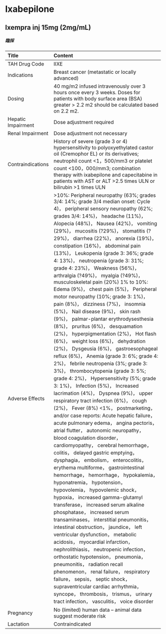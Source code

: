 # Ixabepilone

## Ixempra inj 15mg (2mg/mL)

##### 臨採

| Title              | Content                                                                                                                                                                                                                                                                                                                                                                                                                                                                                                                                                                                                                                                                                                                                                                                                                                                                                                                                                                                                                                                                                                                                                                                                                                                                                                                                                                                                                                                                                                                                                                                                                                                                                                                                                                                                                                                                                                                                                                                                                                                                                                                                                                                                                                       |
|:-------------------|:----------------------------------------------------------------------------------------------------------------------------------------------------------------------------------------------------------------------------------------------------------------------------------------------------------------------------------------------------------------------------------------------------------------------------------------------------------------------------------------------------------------------------------------------------------------------------------------------------------------------------------------------------------------------------------------------------------------------------------------------------------------------------------------------------------------------------------------------------------------------------------------------------------------------------------------------------------------------------------------------------------------------------------------------------------------------------------------------------------------------------------------------------------------------------------------------------------------------------------------------------------------------------------------------------------------------------------------------------------------------------------------------------------------------------------------------------------------------------------------------------------------------------------------------------------------------------------------------------------------------------------------------------------------------------------------------------------------------------------------------------------------------------------------------------------------------------------------------------------------------------------------------------------------------------------------------------------------------------------------------------------------------------------------------------------------------------------------------------------------------------------------------------------------------------------------------------------------------------------------------|
| TAH Drug Code      | IIXE                                                                                                                                                                                                                                                                                                                                                                                                                                                                                                                                                                                                                                                                                                                                                                                                                                                                                                                                                                                                                                                                                                                                                                                                                                                                                                                                                                                                                                                                                                                                                                                                                                                                                                                                                                                                                                                                                                                                                                                                                                                                                                                                                                                                                                          |
| Indications        | Breast cancer (metastatic or locally advanced)                                                                                                                                                                                                                                                                                                                                                                                                                                                                                                                                                                                                                                                                                                                                                                                                                                                                                                                                                                                                                                                                                                                                                                                                                                                                                                                                                                                                                                                                                                                                                                                                                                                                                                                                                                                                                                                                                                                                                                                                                                                                                                                                                                                                |
| Dosing             | 40 mg/m2 infused intravenously over 3 hours once every 3 weeks. Doses for patients with body surface area (BSA) greater > 2.2 m2 should be calculated based on 2.2 m2.                                                                                                                                                                                                                                                                                                                                                                                                                                                                                                                                                                                                                                                                                                                                                                                                                                                                                                                                                                                                                                                                                                                                                                                                                                                                                                                                                                                                                                                                                                                                                                                                                                                                                                                                                                                                                                                                                                                                                                                                                                                                        |
| Hepatic Impairment | Dose adjustment required                                                                                                                                                                                                                                                                                                                                                                                                                                                                                                                                                                                                                                                                                                                                                                                                                                                                                                                                                                                                                                                                                                                                                                                                                                                                                                                                                                                                                                                                                                                                                                                                                                                                                                                                                                                                                                                                                                                                                                                                                                                                                                                                                                                                                      |
| Renal Impairment   | Dose adjustment not necessary                                                                                                                                                                                                                                                                                                                                                                                                                                                                                                                                                                                                                                                                                                                                                                                                                                                                                                                                                                                                                                                                                                                                                                                                                                                                                                                                                                                                                                                                                                                                                                                                                                                                                                                                                                                                                                                                                                                                                                                                                                                                                                                                                                                                                 |
| Contraindications  | History of severe (grade 3 or 4) hypersensitivity to polyoxyethylated castor oil (Cremophor EL) or its derivatives; neutrophil count <1，500/mm3 or platelet count <100，000/mm3; combination therapy with ixabepilone and capecitabine in patients with AST or ALT >2.5 times ULN or bilirubin >1 times ULN                                                                                                                                                                                                                                                                                                                                                                                                                                                                                                                                                                                                                                                                                                                                                                                                                                                                                                                                                                                                                                                                                                                                                                                                                                                                                                                                                                                                                                                                                                                                                                                                                                                                                                                                                                                                                                                                                                                                  |
| Adverse Effects    | >10%: Peripheral neuropathy (63%; grades 3/4: 14%; grade 3/4 median onset: Cycle 4)， peripheral sensory neuropathy (62%; grades 3/4: 14%)， headache (11%)， Alopecia (48%)， Nausea (42%)， vomiting (29%)， mucositis (?29%)， stomatitis (?29%)， diarrhea (22%)， anorexia (19%)， constipation (16%)， abdominal pain (13%)， Leukopenia (grade 3: 36%; grade 4: 13%)， neutropenia (grade 3: 31%; grade 4: 23%)， Weakness (56%)， arthralgia (?49%)， myalgia (?49%)， musculoskeletal pain (20%) 1% to 10%: Edema (9%)， chest pain (5%)， Peripheral motor neuropathy (10%; grade 3: 1%)， pain (8%)， dizziness (7%)， insomnia (5%)， Nail disease (9%)， skin rash (9%)， palmar-plantar erythrodysesthesia (8%)， pruritus (6%)， desquamation (2%)， hyperpigmentation (2%)， Hot flash (6%)， weight loss (6%)， dehydration (2%)， Dysgeusia (6%)， gastroesophageal reflux (6%)， Anemia (grade 3: 6%; grade 4: 2%)， febrile neutropenia (3%; grade 3: 3%)， thrombocytopenia (grade 3: 5%; grade 4: 2%)， Hypersensitivity (5%; grade 3: 1%)， Infection (5%)， Increased lacrimation (4%)， Dyspnea (9%)， upper respiratory tract infection (6%)， cough (2%)， Fever (8%) <1%， postmarketing， and/or case reports: Acute hepatic failure， acute pulmonary edema， angina pectoris， atrial flutter， autonomic neuropathy， blood coagulation disorder， cardiomyopathy， cerebral hemorrhage， colitis， delayed gastric emptying， dysphagia， embolism， enterocolitis， erythema multiforme， gastrointestinal hemorrhage， hemorrhage， hypokalemia， hyponatremia， hypotension， hypovolemia， hypovolemic shock， hypoxia， increased gamma-glutamyl transferase， increased serum alkaline phosphatase， increased serum transaminases， interstitial pneumonitis， intestinal obstruction， jaundice， left ventricular dysfunction， metabolic acidosis， myocardial infarction， nephrolithiasis， neutropenic infection， orthostatic hypotension， pneumonia， pneumonitis， radiation recall phenomenon， renal failure， respiratory failure， sepsis， septic shock， supraventricular cardiac arrhythmia， syncope， thrombosis， trismus， urinary tract infection， vasculitis， voice disorder |
| Pregnancy          | No (limited) human data – animal data suggest moderate risk                                                                                                                                                                                                                                                                                                                                                                                                                                                                                                                                                                                                                                                                                                                                                                                                                                                                                                                                                                                                                                                                                                                                                                                                                                                                                                                                                                                                                                                                                                                                                                                                                                                                                                                                                                                                                                                                                                                                                                                                                                                                                                                                                                                   |
| Lactation          | Contraindicated                                                                                                                                                                                                                                                                                                                                                                                                                                                                                                                                                                                                                                                                                                                                                                                                                                                                                                                                                                                                                                                                                                                                                                                                                                                                                                                                                                                                                                                                                                                                                                                                                                                                                                                                                                                                                                                                                                                                                                                                                                                                                                                                                                                                                               |

